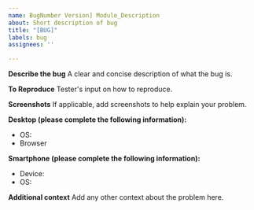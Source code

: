 ```yaml
---
name: BugNumber Version] Module_Description
about: Short description of bug
title: "[BUG]"
labels: bug
assignees: ''

---
```


**Describe the bug**
A clear and concise description of what the bug is.

**To Reproduce**
Tester's input on how to reproduce.

**Screenshots**
If applicable, add screenshots to help explain your problem.

**Desktop (please complete the following information):**
 - OS: 
 - Browser 

**Smartphone (please complete the following information):**
 - Device: 
 - OS: 

**Additional context**
Add any other context about the problem here.
